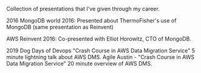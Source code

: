 Collection of presentations that I've given through my career.

2016
  MongoDB world 2016: Presented about ThermoFisher's use of MongoDB (same presentation as Reinvent)

  AWS Reinvent 2016: Co-presented with Elliot Horowitz, CTO of MongoDB.

2019
  Dog Days of Devops "Crash Course in AWS Data Migration Service"
    5 minute lightning talk about AWS DMS.
  Agile Austin - "Crash Course in AWS Data Migration Service"
    20 minute overview of AWS DMS. 
  
